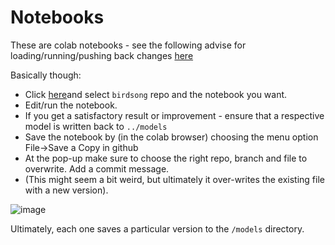 # Notebooks

These are colab notebooks - see the following advise for loading/running/pushing back changes [here](https://github.com/googlecolab/colabtools/blob/master/notebooks/colab-github-demo.ipynb)

Basically though:
* Click [here](http://colab.research.google.com/github )and select `birdsong` repo and the notebook you want.
* Edit/run the notebook.
* If you get a satisfactory result or improvement - ensure that a respective model is written back to `../models`
* Save the notebook by (in the colab browser) choosing the menu option File->Save a Copy in github
* At the pop-up make sure to choose the right repo, branch and file to overwrite. Add a commit message.
* (This might seem a bit weird, but ultimately it over-writes the existing file with a new version).

![image](https://user-images.githubusercontent.com/153851/141171656-925aa130-9dda-490d-9853-3084dc99f7a7.png)

Ultimately, each one saves a particular version to the `/models` directory.

